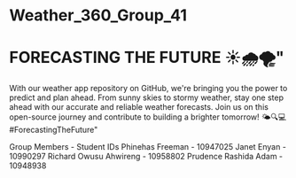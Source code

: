 

# Weather_360_Group_41 

# FORECASTING THE FUTURE ☀️🌧️🌪️"

With our weather app repository on GitHub, we're bringing you the power to predict and plan ahead. From sunny skies to stormy weather, stay one step ahead with our accurate and reliable weather forecasts. Join us on this open-source journey and contribute to building a brighter tomorrow! 🌤️🔍💻 
 #ForecastingTheFuture"

Group Members          - Student IDs
Phinehas Freeman       - 10947025
Janet Enyan            - 10990297
Richard Owusu Ahwireng - 10958802
Prudence Rashida Adam  - 10948938
